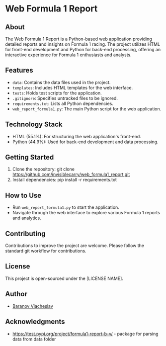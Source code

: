 # Web Formula 1 Report

## About
The Web Formula 1 Report is a Python-based web application providing detailed reports and insights on Formula 1 racing. The project utilizes HTML for front-end development and Python for back-end processing, offering an interactive experience for Formula 1 enthusiasts and analysts.

## Features
- `data`: Contains the data files used in the project.
- `templates`: Includes HTML templates for the web interface.
- `tests`: Holds test scripts for the application.
- `.gitignore`: Specifies untracked files to be ignored.
- `requirements.txt`: Lists all Python dependencies.
- `web_report_formula1.py`: The main Python script for the web application.

## Technology Stack
- HTML (55.1%): For structuring the web application's front-end.
- Python (44.9%): Used for back-end development and data processing.

## Getting Started
1. Clone the repository:
git clone https://github.com/invisiblecarry/web_formula1_report.git
2. Install dependencies:
pip install -r requirements.txt

## How to Use
- Run `web_report_formula1.py` to start the application.
- Navigate through the web interface to explore various Formula 1 reports and analytics.

## Contributing
Contributions to improve the project are welcome. Please follow the standard git workflow for contributions.

## License
This project is open-sourced under the [LICENSE NAME].

## Author
- [Baranov Viacheslav](https://www.linkedin.com/in/viacheslav-baranov-ab2a0b290/)

## Acknowledgments
- https://test.pypi.org/project/formula1-report-b-v/ - package for parsing data from data folder
